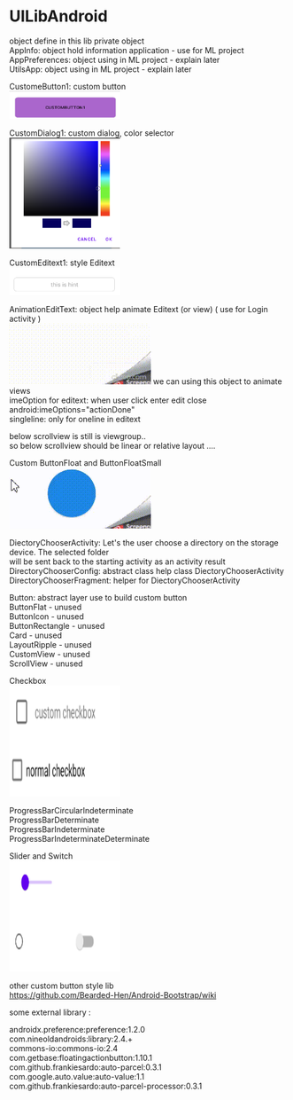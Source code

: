 # UILibAndroid

object define in this lib
private object  
AppInfo: object hold information application - use for ML project  
AppPreferences: object using in ML project - explain later  
UtilsApp: object using in ML project - explain later    
  
CustomeButton1: custom button  
<img src="https://github.com/azuredragon3000/UILibAndroid/blob/master/image/custombutton1.png" width="200" height="50" />  
  
CustomDialog1: custom dialog, color selector  
<img src="https://github.com/azuredragon3000/UILibAndroid/blob/master/image/customdialog1.png" width="200" height="200" />  
  
CustomEditext1: style Editext  
<img src="https://github.com/azuredragon3000/UILibAndroid/blob/master/image/customeditext.png" width="200" height="50" />  
  
AnimationEditText: object help animate Editext (or view) ( use for Login activity )  
![Alt Text](https://github.com/azuredragon3000/UILibAndroid/blob/master/image/editext.gif)
we can using this object to animate views  
imeOption for editext: when user click enter edit close android:imeOptions="actionDone"   
singleline: only for oneline in editext  
  
below scrollview is still is viewgroup..  
so below scrollview should be linear or relative layout ....  
  
Custom ButtonFloat and ButtonFloatSmall  
![Alt Text](https://github.com/azuredragon3000/UILibAndroid/blob/master/image/flatButton.gif)
  
DiectoryChooserActivity: Let's the user choose a directory on the storage device. The selected folder  
will be sent back to the starting activity as an activity result  
DirectoryChooserConfig: abstract class help class DiectoryChooserActivity  
DirectoryChooserFragment: helper for DiectoryChooserActivity  
  
Button: abstract layer use to build custom button  
ButtonFlat  - unused  
ButtonIcon    - unused  
ButtonRectangle  - unused    
Card  - unused  
LayoutRipple - unused  
CustomView - unused  
ScrollView - unused  
  
Checkbox  
<img src="https://github.com/azuredragon3000/UILibAndroid/blob/master/image/checkbox.png" width="200" height="200" />  
  
ProgressBarCircularIndeterminate  
ProgressBarDeterminate  
ProgressBarIndeterminate  
ProgressBarIndeterminateDeterminate  
  
Slider and Switch  
<img src="https://github.com/azuredragon3000/UILibAndroid/blob/master/image/switch.png" width="200" height="200" />  
  
other custom button style lib  
https://github.com/Bearded-Hen/Android-Bootstrap/wiki  
  
some external library :  
  
androidx.preference:preference:1.2.0  
com.nineoldandroids:library:2.4.+  
commons-io:commons-io:2.4  
com.getbase:floatingactionbutton:1.10.1  
com.github.frankiesardo:auto-parcel:0.3.1  
com.google.auto.value:auto-value:1.1  
com.github.frankiesardo:auto-parcel-processor:0.3.1  
